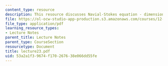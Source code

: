 ```yaml
---
content_type: resource
description: This resource discusses Navial-Stokes equation - dimensional formula.
file: https://ol-ocw-studio-app-production.s3.amazonaws.com/courses/12-520-geodynamics-fall-2006/53a2a1f39674f170267638e066dd55fe_lecture23.pdf
file_type: application/pdf
learning_resource_types:
- Lecture Notes
parent_title: Lecture Notes
parent_type: CourseSection
resourcetype: Document
title: lecture23.pdf
uid: 53a2a1f3-9674-f170-2676-38e066dd55fe
---
```

